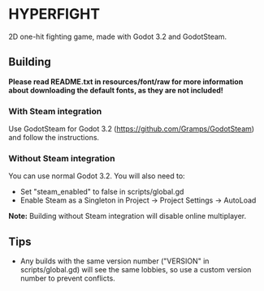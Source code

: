 # HYPERFIGHT
2D one-hit fighting game, made with Godot 3.2 and GodotSteam.

## Building
**Please read README.txt in resources/font/raw for more information about downloading the default fonts, as they are not included!**
### With Steam integration 
Use GodotSteam for Godot 3.2 (https://github.com/Gramps/GodotSteam) and follow the instructions.

### Without Steam integration
You can use normal Godot 3.2. You will also need to:
- Set "steam_enabled" to false in scripts/global.gd
- Enable Steam as a Singleton in Project -> Project Settings -> AutoLoad

**Note:** Building without Steam integration will disable online multiplayer.

## Tips
- Any builds with the same version number ("VERSION" in scripts/global.gd) will see the same lobbies, so use a custom version number to prevent conflicts.

